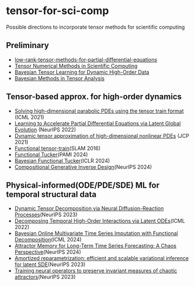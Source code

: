 # tensor-for-sci-comp


Possible directions to incorporate tensor methods for scientific computing

## Preliminary
- [low-rank-tensor-methods-for-partial-differential-equations](./files/low-rank-tensor-methods-for-partial-differential-equations.pdf)
- [Tensor Numerical Methods in Scientific Computing](./files/BookKhoromskij%20-%20Tensor%20Numerical%20Methods%20in%20Scientific%20Computing-De%20Gruyter%20(2018).pdf)
- [Bayesian Tensor Learning for Dynamic High-Order Data](./files/fang_thesis_final.pdf)
- [Bayesian Methods in Tensor Analysis](https://arxiv.org/abs/2302.05978)

## Tensor-based approx. for high-order dynamics
- [Solving high-dimensional parabolic PDEs using the tensor train format](https://proceedings.mlr.press/v139/richter21a.html) (ICML 2021)
- [Learning to Accelerate Partial Differential Equations via Latent Global Evolution](https://openreview.net/pdf?id=xvZtgp5wyYT) (NeurIPS 2022)
- [Dynamic tensor approximation of high-dimensional nonlinear PDEs](https://www.sciencedirect.com/science/article/abs/pii/S002199912100190X?casa_token=XkNaCIFscx0AAAAA:kZ2iw--oqgD11-mc__Wmje4mVJ2t8SoHmAIsWuAbTDN2k3dD7Q7lh_VpIZKLnqOEc9QUo0csjUkO) (JCP 2021)
- [Functional tensor-train](https://arxiv.org/pdf/1405.5713)(SLAM 2016)
- [Functional Tucker](https://ieeexplore.ieee.org/document/10354352)(PAMI 2024)
- [Bayesian Functional Tucker](https://github.com/xuangu-fang/Functional-Bayesian-Tucker-Decomposition)(ICLR 2024)
- [Compositional Generative Inverse Design](https://arxiv.org/pdf/2407.06494)(NeurIPS 2024)


## Physical-informed(ODE/PDE/SDE) ML for temporal structural data
- [Dynamic Tensor Decomposition via Neural Diffusion-Reaction Processes](https://arxiv.org/pdf/2310.19666)(NeurIPS 2023)
- [Decomposing Temporal High-Order Interactions via Latent ODEs](https://proceedings.mlr.press/v162/li22i.html)(ICML 2022)
- [Bayesian Online Multivariate Time Series Imputation with Functional Decomposition](https://github.com/xuangu-fang/BayOTIDE)(ICML 2024)
- [Attractor Memory for Long-Term Time Series Forecasting: A Chaos Perspective](https://github.com/xuangu-fang/BayOTIDE)(NeurIPS 2024)
- [Amortized reparametrization: efficient and scalable variational inference for latent SDE](https://github.com/coursekevin/arlatentsde)(NeurIPS 2023)
- [Training neural operators to preserve invariant measures of chaotic attractors](https://github.com/roxie62/neural_operators_for_chaos)(NeurIPS 2023)

